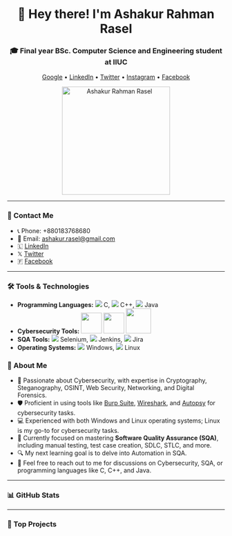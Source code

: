 <!-- Hey there! I'm Ashakur Rahman Rasel -->
<h1 align="center">👋 Hey there! I'm Ashakur Rahman Rasel</h1>

<h3 align="center">🎓 Final year BSc. Computer Science and Engineering student at IIUC</h3>

<p align="center">
  <a href="https://www.google.com/search?q=Ashakur+Rahman+Rasel">Google</a> •
  <a href="https://www.linkedin.com/in/ashakur-rahman-rasel">LinkedIn</a> •
  <a href="https://twitter.com/Rasel_vaiaa">Twitter</a> •
  <a href="https://www.instagram.com/Rasel_vaiaa">Instagram</a> •
  <a href="https://www.facebook.com/Raselvaiaa">Facebook</a>
</p>

<p align="center">
  <img src="https://i.ibb.co/vXRD4cw/Picsart-23-09-15-20-04-24-074.png" alt="Ashakur Rahman Rasel" width="250px">
</p>

---

### 📱 Contact Me

- 📞 Phone: +880183768680
- 📧 Email: ashakur.rasel@gmail.com
- 🇱 [LinkedIn](https://linkedin.com/in/ashakur-rahman-rasel)
- 𝕏 [Twitter](https://twitter.com/Rasel_vaiaa)
- 🇫 [Facebook](https://facebook.com/Raselvaiaa)

---

### 🛠️ Tools & Technologies

- **Programming Languages:** 
  <img src="https://img.icons8.com/color/48/000000/c-programming.png"/> C,
  <img src="https://img.icons8.com/color/48/000000/c-plus-plus-logo.png"/> C++,
  <img src="https://img.icons8.com/color/48/000000/java-coffee-cup-logo.png"/> Java
- **Cybersecurity Tools:** 
  [<img src="https://i.ibb.co/6ZbSgRm/burp-suite-alt-macos-bigsur-icon-190317.png" width="48px"/>](https://portswigger.net/burp)
  [<img src="https://i.ibb.co/qFHxZww/wireshark-22388.png" width="48px"/>](https://www.wireshark.org/)
  [<img src="https://i.ibb.co/jR8XN6c/autopsy-logo.png" width="58px"/>](https://www.sleuthkit.org/autopsy/)
- **SQA Tools:** 
  <img src="https://img.icons8.com/color/48/000000/selenium-test-automation.png"/> Selenium,
  <img src="https://img.icons8.com/color/48/000000/jenkins.png"/> Jenkins,
  <img src="https://img.icons8.com/color/48/000000/jira.png"/> Jira
- **Operating Systems:** 
  <img src="https://img.icons8.com/color/48/000000/windows-10.png"/> Windows,
  <img src="https://img.icons8.com/color/48/000000/linux.png"/> Linux

### 🚀 About Me

- 🌟 Passionate about Cybersecurity, with expertise in Cryptography, Steganography, OSINT, Web Security, Networking, and Digital Forensics.
- 🛡️ Proficient in using tools like [Burp Suite](https://portswigger.net/burp), [Wireshark](https://www.wireshark.org/), and [Autopsy](https://www.sleuthkit.org/autopsy/) for cybersecurity tasks.
- 💻 Experienced with both Windows and Linux operating systems; Linux is my go-to for cybersecurity tasks.
- 🌱 Currently focused on mastering **Software Quality Assurance (SQA)**, including manual testing, test case creation, SDLC, STLC, and more.
- 🔍 My next learning goal is to delve into Automation in SQA.
- 💬 Feel free to reach out to me for discussions on Cybersecurity, SQA, or programming languages like C, C++, and Java.

---

### 📊 GitHub Stats

---

### 🌟 Top Projects

